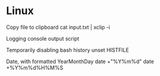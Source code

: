 # Linux

Copy file to clipboard
cat input.txt | xclip -i

Logging console output
script

Temporarily disabling bash history
unset HISTFILE

Date, with formatted YearMonthDay
date +"%Y%m%d"
date +%Y%m%d%H%M%S

